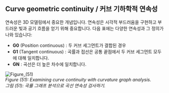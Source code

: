 ## Curve geometric continuity / 커브 기하학적 연속성

연속성은 3D 모델링에서 중요한 개념입니다. 연속성은 시각적 부드러움을 구현하고 부드러운 빛과 공기 흐름을 얻기 위해 중요합니다.
다음 표에는 다양한 연속성과 그 정의가 나와 있습니다:

+ **G0** (Position continuous) : 두 커브 세그먼트가 결합된 경우 <br>
+ **G1** (Tangent continuous) : 곡률과 접선은 공통 끝점에서 두 커브 세그먼트 모두에 대해 일치합니다.
+ **GN** : 곡선은 더 높은 차수에 일치합니다.

![Figure_(51)](https://github.com/user-attachments/assets/dd9ce0eb-a4ae-476d-90c2-7c9c4f3f70a6) <br>
*Figure (51): Examining curve continuity with curvature graph analysis.* <br>
*그림 (51): 곡률 그래프 분석으로 곡선 연속성 검사하기.*
